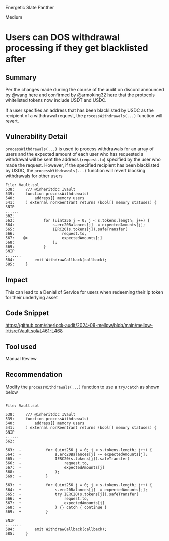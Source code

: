 Energetic Slate Panther

Medium

# Users can DOS withdrawal processing if they get blacklisted after

## Summary
Per the changes made duriing the course of the audit on discord announced by @wang [here](https://discord.com/channels/812037309376495636/1252276613417013353/1254895536629219428) and confirmed by @armoking32 [here](https://discord.com/channels/812037309376495636/1252276613417013353/1254895536629219428) that the protocols whitelisted tokens now include USDT and USDC.


If a user specifies an address that has been blacklisted by USDC as the recipient of a withdrawal request, the `processWithdrawals(...)` function will revert.



## Vulnerability Detail

`processWithdrawals(...)` is used to process withdrawals for an array of users and the expected amount of each user who has requested a withdrawal will be sent the address (`request.to`) specified by the user who made the request. However, if the specified recipient has been blacklisted by USDC, the `processWithdrawals(...)` function will revert blocking withdrawals for other users

```solidity
File: Vault.sol
538:     /// @inheritdoc IVault
539:     function processWithdrawals(
540:         address[] memory users
541:     ) external nonReentrant returns (bool[] memory statuses) {
SNIP
......
562: 
563:             for (uint256 j = 0; j < s.tokens.length; j++) {
564:                 s.erc20Balances[j] -= expectedAmounts[j];
565:                 IERC20(s.tokens[j]).safeTransfer(
566:                     request.to,
567:    @>               expectedAmounts[j]
568:                 );
569:             }
SNIP
.......
584:         emit WithdrawCallback(callback);
585:     }

```

## Impact
This can lead to a Denial of Service for users when redeeming their lp token for their underlying asset

## Code Snippet
https://github.com/sherlock-audit/2024-06-mellow/blob/main/mellow-lrt/src/Vault.sol#L461-L468

## Tool used
Manual Review

## Recommendation
Modify the `processWithdrawals(...)` function to use a `try/catch` as shown below

```solidity

File: Vault.sol

538:     /// @inheritdoc IVault
539:     function processWithdrawals(
540:         address[] memory users
541:     ) external nonReentrant returns (bool[] memory statuses) {
SNIP
......
562: 

563:  -           for (uint256 j = 0; j < s.tokens.length; j++) {
564:  -               s.erc20Balances[j] -= expectedAmounts[j];
565:  -               IERC20(s.tokens[j]).safeTransfer(
566:  -                   request.to,
567:  -                   expectedAmounts[j]
568:  -               );
569:  -           }

563:  +           for (uint256 j = 0; j < s.tokens.length; j++) {
564:  +               s.erc20Balances[j] -= expectedAmounts[j];
565:  +               try IERC20(s.tokens[j]).safeTransfer(
566:  +                   request.to,
567:  +                   expectedAmounts[j]
568:  +               ) {} catch { continue }
569:  +           }

SNIP
.......
584:         emit WithdrawCallback(callback);
585:     }
```